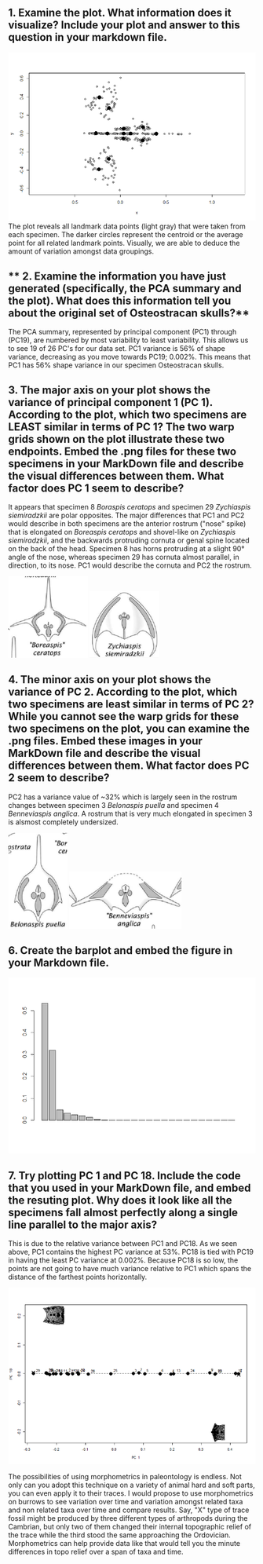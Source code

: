 ## **1. Examine the plot. What information does it visualize? Include your plot and answer to this question in your markdown file.**
![OsteoGPA Plot](https://github.com/hernana8/WWUAdvancedPaleo/blob/master/Rplot01.png)
The plot reveals all landmark data points (light gray) that were taken from each specimen. The darker circles represent the centroid or the average point for all related landmark points. Visually, we are able to deduce the amount of variation amongst data groupings.

## ** 2. Examine the information you have just generated (specifically, the PCA summary and the plot). What does this information tell you about the original set of Osteostracan skulls?**
The PCA summary, represented by principal component (PC1) through (PC19), are numbered by most variability to least variability. This allows us to see 19 of 26 PC's for our data set. PC1 variance is 56% of shape variance, decreasing as you move towards PC19; 0.002%. This means that PC1 has 56% shape variance in our specimen Osteostracan skulls.

## **3. The major axis on your plot shows the variance of principal component 1 (PC 1). According to the plot, which two specimens are LEAST similar in terms of PC 1? The two warp grids shown on the plot illustrate these two endpoints. Embed the .png files for these two specimens in your MarkDown file and describe the visual differences between them. What factor does PC 1 seem to describe?**

It appears that specimen 8 *Boraspis ceratops* and specimen 29 *Zychiaspis siemiradzkii* are polar opposites. The major differences that PC1 and PC2 would describe in both specimens are the anterior rostrum ("nose" spike) that is elongated on *Boreaspis ceratops* and shovel-like on *Zychiaspis siemiradzkii*, and the backwards protruding cornuta or genal spine located on the back of the head. Specimen 8 has horns protruding at a slight 90° angle of the nose, whereas specimen 29 has cornuta almost parallel, in direction, to its nose. PC1 would describe the cornuta and PC2 the rostrum.

![Boreaspis_ceratops](https://github.com/hernana8/WWUAdvancedPaleo/blob/master/Boreaspis_ceratops.png)
![Zychiaspis_siemiradzkii](https://github.com/hernana8/WWUAdvancedPaleo/blob/master/Zychiaspis_siemiradzkii.png)
        
      

## **4. The minor axis on your plot shows the variance of PC 2. According to the plot, which two specimens are least similar in terms of PC 2? While you cannot see the warp grids for these two specimens on the plot, you can examine the .png files. Embed these images in your MarkDown file and describe the visual differences between them. What factor does PC 2 seem to describe?**

PC2 has a variance value of ~32% which is largely seen in the rostrum changes between specimen 3 *Belonaspis puella* and specimen 4 *Benneviaspis anglica*. A rostrum that is very much elongated in specimen 3 is alsmost completely undersized.

![Belonaspis_puella](https://github.com/hernana8/WWUAdvancedPaleo/blob/master/Belonaspis_puella.png)
![Benneviaspis_anglica](https://github.com/hernana8/WWUAdvancedPaleo/blob/master/Benneviaspis_anglica.png)

## **6. Create the barplot and embed the figure in your Markdown file.**

![Belonaspis_puella](https://github.com/hernana8/WWUAdvancedPaleo/blob/master/Bar.png)


## **7. Try plotting PC 1 and PC 18. Include the code that you used in your MarkDown file, and embed the resuting plot. Why does it look like all the specimens fall almost perfectly along a single line parallel to the major axis?**

This is due to the relative variance between PC1 and PC18. As we seen above, PC1 contains the highest PC variance at 53%. PC18 is tied with PC19 in having the least PC variance at 0.002%. Because PC18 is so low, the points are not going to have much variance relative to PC1 which spans the distance of the farthest points horizontally.

![Belonaspis_puella](https://github.com/hernana8/WWUAdvancedPaleo/blob/master/Rplot1_18.png)



The possibilities of using morphometrics in paleontology is endless. Not only can you adopt this technique on a variety of animal hard and soft parts, you can even apply it to their traces. I would propose to use morphometrics on burrows to see variation over time and variation amongst related taxa and non related taxa over time and compare results. Say, "X" type of trace fossil might be produced by three different types of arthropods during the Cambrian, but only two of them changed their internal topographic relief of the trace while the third stood the same approaching the Ordovician. Morphometrics can help provide data like that would tell you the minute differences in topo relief over a span of taxa and time. 
